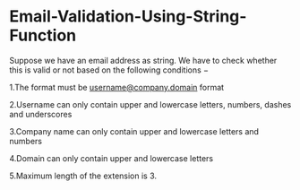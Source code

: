 # Email-Validation-Using-String-Function

Suppose we have an email address as string. We have to check whether this is valid or not based on the following conditions −

1.The format must be username@company.domain format

2.Username can only contain upper and lowercase letters, numbers, dashes and underscores

3.Company name can only contain upper and lowercase letters and numbers

4.Domain can only contain upper and lowercase letters

5.Maximum length of the extension is 3.
